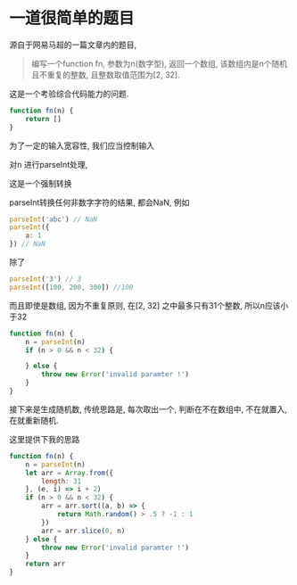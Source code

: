 <!--
Created: Mon Aug 26 2019 15:19:11 GMT+0800 (China Standard Time)
Modified: Mon Aug 26 2019 15:19:11 GMT+0800 (China Standard Time)
-->
# 一道很简单的题目

源自于网易马超的一篇文章内的题目, 

> 编写一个function fn, 参数为n(数字型), 返回一个数组, 该数组内是n个随机且不重复的整数, 且整数取值范围为[2, 32]. 

这是一个考验综合代码能力的问题. 

``` js
function fn(n) {
    return []
}
```

为了一定的输入宽容性, 我们应当控制输入

对n 进行parseInt处理, 

这是一个强制转换

parseInt转换任何非数字字符的结果, 都会NaN, 例如

``` js
parseInt('abc') // NaN
parseInt({
    a: 1
}) // NaN
```

除了 

``` js
parseInt('3') // 3
parseInt([100, 200, 300]) //100
```

而且即使是数组, 因为不重复原则, 在[2, 32] 之中最多只有31个整数, 所以n应该小于32

``` js
function fn(n) {
    n = parseInt(n)
    if (n > 0 && n < 32) {

    } else {
        throw new Error('invalid paramter !')
    }
}
```

接下来是生成随机数, 传统思路是, 每次取出一个, 判断在不在数组中, 不在就置入, 在就重新随机. 

这里提供下我的思路

``` js
function fn(n) {
    n = parseInt(n)
    let arr = Array.from({
        length: 31
    }, (e, i) => i + 2)
    if (n > 0 && n < 32) {
        arr = arr.sort((a, b) => {
            return Math.random() > .5 ? -1 : 1
        })
        arr = arr.slice(0, n)
    } else {
        throw new Error('invalid paramter !')
    }
    return arr
}
```

